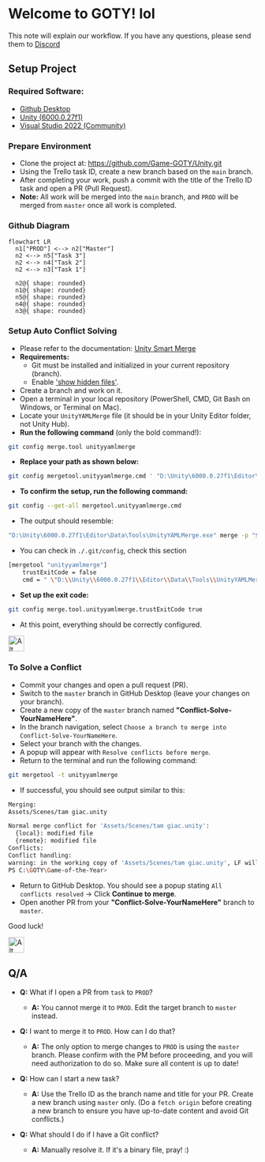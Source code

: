 # Welcome to GOTY! lol

This note will explain our workflow. If you have any questions, please send them to [Discord](https://discord.gg/VAsXF9tM)

## Setup Project

### Required Software:

- [Github Desktop](https://desktop.github.com/download/)
- [Unity (6000.0.27f1)](https://unity.com/releases/editor/whats-new/6000.0.27)
- [Visual Studio 2022 (Community)](https://visualstudio.microsoft.com/vs/community/)

### Prepare Environment

- Clone the project at: https://github.com/Game-GOTY/Unity.git
- Using the Trello task ID, create a new branch based on the `main` branch.
- After completing your work, push a commit with the title of the Trello ID task and open a PR (Pull Request).
- **Note:** All work will be merged into the `main` branch, and `PROD` will be merged from `master` once all work is completed.

### Github Diagram

```mermaid
flowchart LR
  n1["PROD"] <--> n2["Master"]
  n2 <--> n5["Task 3"]
  n2 <--> n4["Task 2"]
  n2 <--> n3["Task 1"]

  n2@{ shape: rounded}
  n1@{ shape: rounded}
  n5@{ shape: rounded}
  n4@{ shape: rounded}
  n3@{ shape: rounded}
```

### Setup Auto Conflict Solving

- Please refer to the documentation: [Unity Smart Merge](https://docs.unity3d.com/Manual/SmartMerge.html)
- **Requirements:**
  - Git must be installed and initialized in your current repository (branch).
  - Enable ['show hidden files'](https://support.microsoft.com/en-us/windows/file-explorer-in-windows-ef370130-1cca-9dc5-e0df-2f7416fe1cb1).
- Create a branch and work on it.
- Open a terminal in your local repository (PowerShell, CMD, Git Bash on Windows, or Terminal on Mac).
- Locate your `UnityYAMLMerge` file (it should be in your Unity Editor folder, not Unity Hub).
- **Run the following command** (only the bold command!):

```bash
git config merge.tool unityyamlmerge
```

- **Replace your path as shown below:**

```bash
git config mergetool.unityyamlmerge.cmd ' "D:\Unity\6000.0.27f1\Editor\Data\Tools\UnityYAMLMerge.exe" merge -p "$BASE" "$REMOTE" "$LOCAL" "$MERGED" '
```

- **To confirm the setup, run the following command:**

```bash
git config --get-all mergetool.unityyamlmerge.cmd
```

- The output should resemble:

```bash
"D:\Unity\6000.0.27f1\Editor\Data\Tools\UnityYAMLMerge.exe" merge -p "$BASE" "$REMOTE" "$LOCAL" "$MERGED"
```

- You can check in `./.git/config`, check this section

```sh
[mergetool "unityyamlmerge"]
	trustExitCode = false
	cmd = " \"D:\\Unity\\6000.0.27f1\\Editor\\Data\\Tools\\UnityYAMLMerge.exe\" merge -p \"$BASE\" \"$REMOTE\" \"$LOCAL\" \"$MERGED\" "
```

- **Set up the exit code:**

```bash
git config merge.tool.unityyamlmerge.trustExitCode true
```

- At this point, everything should be correctly configured.

<img src="https://fonts.gstatic.com/s/e/notoemoji/latest/1f975/512.gif" alt="Alt Text" width="32" />

### **To Solve a Conflict**

- Commit your changes and open a pull request (PR).
- Switch to the `master` branch in GitHub Desktop (leave your changes on your branch).
- Create a new copy of the `master` branch named **"Conflict-Solve-YourNameHere"**.
- In the branch navigation, select `Choose a branch to merge into Conflict-Solve-YourNameHere`.
- Select your branch with the changes.
- A popup will appear with `Resolve conflicts before merge`.
- Return to the terminal and run the following command:

```bash
git mergetool -t unityyamlmerge
```

- If successful, you should see output similar to this:

```sh
Merging:
Assets/Scenes/tam giac.unity

Normal merge conflict for 'Assets/Scenes/tam giac.unity':
  {local}: modified file
  {remote}: modified file
Conflicts:
Conflict handling:
warning: in the working copy of 'Assets/Scenes/tam giac.unity', LF will be replaced by CRLF the next time Git touches it
PS C:\GOTY\Game-of-the-Year>
```

- Return to GitHub Desktop. You should see a popup stating `All conflicts resolved` -> Click **Continue to merge**.
- Open another PR from your **"Conflict-Solve-YourNameHere"** branch to `master`.

Good luck!

<img src="https://fonts.gstatic.com/s/e/notoemoji/latest/1f91e/512.gif" alt="Alt Text" width="32" />

## Q/A

- **Q:** What if I open a PR from `task` to `PROD`?

  - **A:** You cannot merge it to `PROD`. Edit the target branch to `master` instead.
    <br>

- **Q:** I want to merge it to `PROD`. How can I do that?

  - **A:** The only option to merge changes to `PROD` is using the `master` branch. Please confirm with the PM before proceeding, and you will need authorization to do so. Make sure all content is up to date!
    <br>

- **Q:** How can I start a new task?

  - **A:** Use the Trello ID as the branch name and title for your PR. Create a new branch using `master` only. (Do a `fetch origin` before creating a new branch to ensure you have up-to-date content and avoid Git conflicts.)
    <br>

- **Q:** What should I do if I have a Git conflict?
  - **A:** Manually resolve it. If it's a binary file, pray! :)
